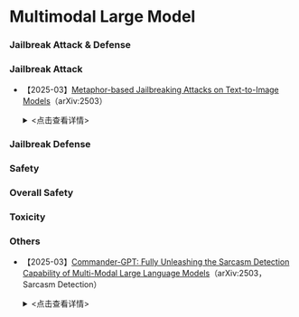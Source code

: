 # Multimodal Large Model

### Jailbreak Attack & Defense

### Jailbreak Attack

- 【2025-03】[Metaphor-based Jailbreaking Attacks on Text-to-Image Models](https://arxiv.org/abs/2503.18681)（arXiv:2503）
    
    <details>
    
    <summary> <点击查看详情> </summary>
    
    - **作者**：Chenyu Zhang
    - **机构**：Tianjin University
    - **Main content**：This paper proposes MJA (Metaphor-based Jailbreaking Attack), a jailbreaking attack method designed to bypass safety filters in text-to-image (T2I) models to generate sensitive images. Compared to existing methods, MJA significantly reduces the number of queries required while improving attack effectiveness. The MJA method consists of two main modules: ***(1) Multi-Agent Generation Module based on LLM (MLAG):*** This module decomposes the process of generating metaphorical adversarial prompts into three sub-tasks: metaphor retrieval, context matching, and adversarial prompt generation. MLAG coordinates three LLM agents to explore various combinations of metaphors and contexts, generating a diverse set of adversarial prompts. ***(2) Adversarial Prompt Optimization Module (APO):*** This module first trains a proxy model to predict the attack effectiveness of adversarial prompts and then designs an acquisition strategy to adaptively identify the optimal adversarial prompts, thereby enhancing attack efficiency.

### Jailbreak Defense

### Safety

### Overall Safety

### Toxicity

### Others

- 【2025-03】[Commander-GPT: Fully Unleashing the Sarcasm Detection Capability of Multi-Modal Large Language Models](https://arxiv.org/abs/2503.18681)（arXiv:2503，Sarcasm Detection）
    
    <details>
    
    <summary> <点击查看详情> </summary>
    
    - **作者**：Yazhou Zhang
    - **机构**：None
    - **Main content**：This paper introduces Commander-GPT, a multimodal large model (MLLM) framework designed to fully leverage ***multimodal information for sarcasm detection***. Inspired by military strategy, the authors divide the sarcasm detection task into six sub-tasks: text sentiment analysis, image content recognition, text-image consistency check, contextual relationship analysis, application of cultural and background knowledge, and sarcasm judgment. ***A central commander (the decision-maker) assigns the most suitable large language model to each sub-task,*** and the detection results from each model are ultimately aggregated to identify sarcastic content. In terms of model architecture, Commander-GPT adopts a commander-troop structure from military strategy, where each sub-task is treated as an independent "troop" dispatched by the central "commander." Specifically, the commander assigns the most appropriate large language model (such as GPT-4o mini, O3 mini, etc.) to each sub-task based on the task requirements. Each model independently processes its assigned sub-task, and their respective output results are then aggregated to identify sarcasm.
